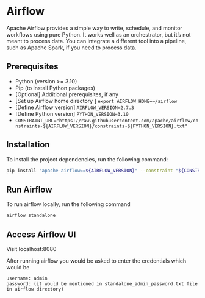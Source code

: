 # Airflow

Apache Airflow provides a simple way to write, schedule, and monitor workflows using pure Python. 
It works well as an orchestrator, but it’s not meant to process data. You can integrate a different tool into a pipeline, such as Apache Spark, if you need to process data.


## Prerequisites
- Python (version >= 3.10)
- Pip (to install Python packages)
- [Optional] Additional prerequisites, if any
- [Set up Airflow home directory ] ```export AIRFLOW_HOME=~/airflow```
- [Define Airflow version] ```AIRFLOW_VERSION=2.7.3```
- [Define Python version] ```PYTHON_VERSION=3.10```
- ```CONSTRAINT_URL="https://raw.githubusercontent.com/apache/airflow/constraints-${AIRFLOW_VERSION}/constraints-${PYTHON_VERSION}.txt"```


## Installation
To install the project dependencies, run the following command:

```bash
pip install "apache-airflow==${AIRFLOW_VERSION}" --constraint "${CONSTRAINT_URL}"
```


## Run Airflow
To run airflow locally, run the following command

```bash
airflow standalone
```

## Access Airflow UI
Visit localhost:8080


After running airflow you would be asked to enter the credentials which would be 
```
username: admin
password: (it would be mentioned in standalone_admin_password.txt file in airflow directory)
```